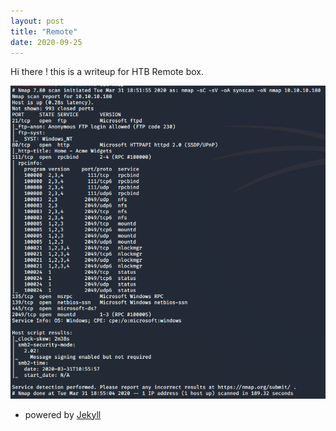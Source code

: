 ```yaml
---
layout: post
title: "Remote"
date: 2020-09-25
---
```


Hi there ! this is a writeup for HTB Remote box. 

![](/image/remote/nmap.png)






- powered by [Jekyll](http://jekyllrb.com) 
